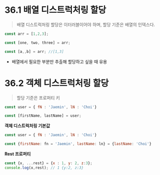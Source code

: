 # 36.1 배열 디스트럭처링 할당
> 배열 디스트럭처링 할당은 이터러블이어야 하며, 할당 기준은 배열의 인덱스다.

```js
const arr = [1,2,3];

const [one, two, three] = arr;

const [a,,b] = arr; //[1,3]
```

- 배열에서 필요한 부분만 추출해 할당하고 싶을 때 유용

# 36.2 객체 디스트럭처링 할당

> 할당 기준은 프로퍼티 키

```js
const user = { fN : 'Jaemin', lN : 'Choi'}

const [firstName, lastName] = user;
```

**객체 디스트럭처링 기본값**

```js
const user = { fN : 'Jaemin', lN : 'Choi'}

const {firstName: fn = 'Jaemin', lastName: ln} = {lastName: 'Choi'}
```

**Rest 프로퍼티**

```js
const {x, ...rest} = {x : 1, y: 2, z:3};
console.log(x,rest); // 1 {y:2, z:3}
```